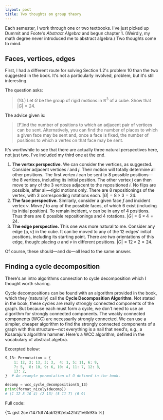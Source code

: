 ```yaml
---
layout: post
title: Two thoughts on group theory
---
```


Each semester, I work through one or two textbooks. I've just picked up Dummit and Foote's _Abstract Algebra_ and begun chapter 1. (Weirdly, my math degree never introduced me to abstract algebra.) Two thoughts come to mind.

## Faces, vertices, edges

First, I had a different route for solving Section 1.2's problem 10 than the two suggested in the book. It's not a particularly involved, problem, but it's still interesting.

The question asks:

> (10.) Let $G$ be the group of rigid motions in $\mathbb{R}^3$ of a cube. Show that $|G| = 24$.

The advice given is:

> [F]ind the number of positions to which an adjacent pair of vertices can be sent. Alternatively, you can find the number of places to which a given face may be sent and, once a face is fixed, the number of positions to which a vertex on that face may be sent.

It's worthwhile to see that there are actually three natural perspectives here, not just two. I've included my third one at the end.

1. **The vertex perspective.** We can consider the vertices, as suggested. Consider adjacent vertices $i$ and $j$. Their motion will totally determine all other positions. The first vertex $i$ can be sent to 8 possible positions—the 8 vertices, including its initial position. The other vertex $j$ can then move to any of the 3 vertices adjacent to the repositioned $i$. No flips are possible, after all—rigid motions only. There are 8 repositionings of the vertex, with 3 corresponding rotations each. $|G| = 8 \times 3 = 24$.
2. **The face perspective.** Similarly, consider a given face $f$ and incident vertex $v$. Move $f$ to any of the possible faces, of which 6 exist (including its initial position). To remain incident, $v$ can be in any of 4 positions. Thus there are 6 possible repositionings and 4 rotations. $|G| = 6 \times 4 = 24$.
3. **The edge perspective.** This one was more natural to me. Consider any edge $\{u, v\}$ in the cube. It can be moved to any of the 12 edges' initial positions, including its starting point. There are two orientations of this edge, though: placing $u$ and $v$ in different positions. $|G| = 12 \times 2 = 24$.

Of course, these should—and do—all lead to the same answer.

## Finding a cycle decomposition

There's an intro algorithms connection to cycle decomposition which I thought worth sharing.

Cycle decompositions can be found with an algorithm provided in the book, which they (naturally) call the **Cycle Decomposition Algorithm**. Not stated in the book, these cycles are really strongly connected components of the graph. But because each must form a cycle, we don't need to use an algorithm for strongly connected components. The weakly connected components (WCC) are necessarily strongly connected. We can use a simpler, cheaper algorithm to find the strongly connected components of a graph with this structure—not everything is a nail that need's, e.g., a Kosaraju's algorithm hammer.
Here's a WCC algorithm, defined in the vocabulary of abstract algebra.

Excerpted below:

```python
S_13: Permutation = {
    1: 12, 2: 13, 3: 3,  4: 1, 5: 11, 6: 9,
    7: 5,  8: 10, 9: 6, 10: 4, 11: 7, 12: 8,
    13: 2,
}  # An example permutation of Ω defined in the book.

decomp = wcc_cycle_decomposition(S_13)
print(format_nicely(decomp))
# (1 12 8 10 4) (2 13) (5 11 7) (6 9)
```

Full code:

{% gist 2ce71471df74ab1262eb42fd21e6593b %}

[1]: https://en.wikipedia.org/wiki/Kosaraju's_algorithm